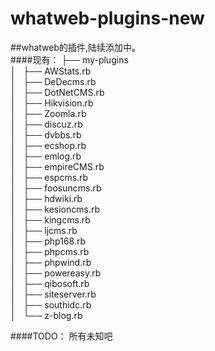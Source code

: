 whatweb-plugins-new
===================

##whatweb的插件,陆续添加中。<br>
####现有：
├── my-plugins<br>
│   ├── AWStats.rb<br>
│   ├── DeDecms.rb<br>
│   ├── DotNetCMS.rb<br>
│   ├── Hikvision.rb<br>
│   ├── Zoomla.rb<br>
│   ├── discuz.rb<br>
│   ├── dvbbs.rb<br>
│   ├── ecshop.rb<br>
│   ├── emlog.rb<br>
│   ├── empireCMS.rb<br>
│   ├── espcms.rb<br>
│   ├── foosuncms.rb<br>
│   ├── hdwiki.rb<br>
│   ├── kesioncms.rb<br>
│   ├── kingcms.rb<br>
│   ├── ljcms.rb<br>
│   ├── php168.rb<br>
│   ├── phpcms.rb<br>
│   ├── phpwind.rb<br>
│   ├── powereasy.rb<br>
│   ├── qibosoft.rb<br>
│   ├── siteserver.rb<br>
│   ├── southidc.rb<br>
│   └── z-blog.rb<br>

####TODO：
所有未知吧
